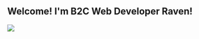 ## Welcome! I'm B2C Web Developer Raven!

<a href="https://blog.naver.com/emerald6227" target="_blank"><img src="https://img.shields.io/badge/블로그-525252?&style=flat&logo=bloglovin&logoColor=2DB400"/></a>

<!--
**emerald6227/emerald6227** is a ✨ _special_ ✨ repository because its `README.md` (this file) appears on your GitHub profile.

Here are some ideas to get you started:

- 🔭 I’m currently working on ...
- 🌱 I’m currently learning ...
- 👯 I’m looking to collaborate on ...
- 🤔 I’m looking for help with ...
- 💬 Ask me about ...
- 📫 How to reach me: ...
- 😄 Pronouns: ...
- ⚡ Fun fact: ...
-->
